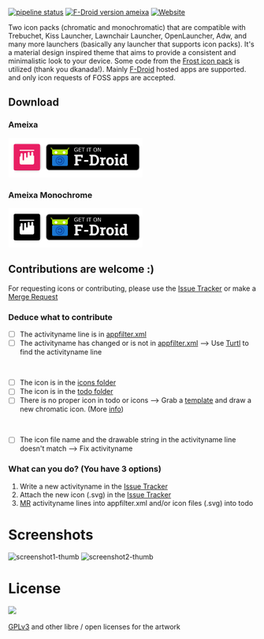 [![pipeline status](https://gitlab.com/xphnx/ameixa/badges/master/pipeline.svg)](https://gitlab.com/xphnx/ameixa/-/commits/master)
[![F-Droid version ameixa](https://img.shields.io/f-droid/v/org.xphnx.ameixa.svg)](https://f-droid.org/en/packages/org.xphnx.ameixa/)
[![Website](https://img.shields.io/website?down_color=red&down_message=offline&up_color=green&up_message=online&url=https%3A%2F%2Fxphnx.gitlab.io%2Fameixa%2F)](https://xphnx.gitlab.io/ameixa/)

Two icon packs (chromatic and monochromatic) that are compatible with Trebuchet, Kiss Launcher, Lawnchair Launcher, OpenLauncher, Adw, and many more launchers (basically any launcher that supports icon packs).
It's a material design inspired theme that aims to provide a consistent and minimalistic look to your device.
Some code from the [Frost icon pack](https://github.com/dkanada/frost) is utilized (thank you dkanada!).
Mainly [F-Droid](https://f-droid.org/) hosted apps are supported. and only icon requests of FOSS apps are accepted.


## Download

### Ameixa
<a href="https://f-droid.org/packages/org.xphnx.ameixa">
    <img src="website/chromatic-get-it-on.png"
    alt="Get it on F-Droid" height="80">
</a>

### Ameixa Monochrome
<a href="https://f-droid.org/packages/org.xphnx.ameixamonochrome">
    <img src="website/monochromatic-get-it-on.png"
    alt="Get it on F-Droid" height="80">
</a>

## Contributions are welcome :)

For requesting icons or contributing, please use the [Issue Tracker](https://gitlab.com/xphnx/ameixa/issues) or make a [Merge Request](https://gitlab.com/xphnx/ameixa/merge_requests)


### Deduce what to contribute

* [ ] The activityname line is in [appfilter.xml](https://gitlab.com/xphnx/ameixa/blob/master/app/src/main/res/xml/appfilter.xml)
* [ ] The activityname has changed or is not in [appfilter.xml](https://gitlab.com/xphnx/ameixa/blob/master/app/src/main/res/xml/appfilter.xml) --> Use [Turtl](https://f-droid.org/packages/org.xphnx.iconsubmit) to find the activityname line

</br>

* [ ] The icon is in the [icons folder](https://gitlab.com/xphnx/ameixa/tree/master/icons)
* [ ] The icon is in the [todo folder](https://gitlab.com/xphnx/ameixa/tree/master/todo)
* [ ] There is no proper icon in todo or icons --> Grab a [template](https://gitlab.com/xphnx/ameixa/tree/master/other/templates) and draw a new chromatic icon. (More [info](https://gitlab.com/xphnx/twelf_cm12_theme/wikis/home))

</br>

* [ ] The icon file name and the drawable string in the activityname line doesn't match --> Fix activityname


### What can you do? (You have 3 options)

1. Write a new activityname in the [Issue Tracker](https://gitlab.com/xphnx/ameixa/issues)
2. Attach the new icon (.svg) in the [Issue Tracker](https://gitlab.com/xphnx/ameixa/issues)
3. [MR](https://gitlab.com/xphnx/ameixa/merge_requests) activityname lines into appfilter.xml and/or icon files (.svg) into todo

# Screenshots

![screenshot1-thumb](/uploads/c1b689614b683cff658c3d8245ef6cea/screenshot1-thumb.jpg)
![screenshot2-thumb](/uploads/833855214502447743662f1e010db19e/screenshot2-thumb.jpg)


<!--
<img src="https://gitlab.com/xphnx/twelf_cm12_theme/uploads/97c6faf3cad4619e8079327a5e3d3ac4/Screenshot_2015-05-23-07-53-03.png" alt="with a dark background" width="300" />
<img src="https://gitlab.com/xphnx/ameixa/uploads/6a11ca228921b18225e700f6d37fcbe8/photo5463050469409663049.jpg" alt="with a dark background" width="300" />

<img src="https://gitlab.com/xphnx/twelf_cm12_theme/uploads/b0ef81d60e8f4470e41cfec54c4a85b0/Screenshot_2015-05-23-21-03-30.png" alt="into apex launcher" width="300" />

<img src="https://gitlab.com/xphnx/twelf_cm12_theme/uploads/081953c26fe1f8d30276f1d16bb0f672/Screenshot_2015-05-22-10-51-04.png" alt="light background" width="300" />
<img src="https://gitlab.com/xphnx/twelf_cm12_theme/uploads/cec2077cb5bb09008b98d7c8681af67c/Screenshot_2015-05-22-23-47-06.png" alt="apps settings" width="300" />

<img src="https://gitlab.com/xphnx/twelf_cm12_theme/uploads/27787db387074995a36f18c262f4abba/Screenshot_2015-06-09-22-21-20.png" alt="share feneec" width="300" />
<img src="https://gitlab.com/xphnx/twelf_cm12_theme/uploads/a49b1be4708a70c2e3c554342ba21edb/Screenshot_2015-05-22-23-55-18.png" alt="inside afw++" width="300" />
-->


# License

<img src="https://gnu.org/graphics/gplv3-127x51.png" />

[GPLv3](https://www.gnu.org/licenses/gpl-3.0.html) and other libre / open licenses for the artwork
